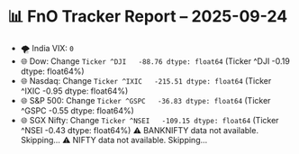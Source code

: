 # 📊 FnO Tracker Report – 2025-09-24
- 🌪️ India VIX: `0`
- 🌐 Dow: Change `Ticker
^DJI   -88.76
dtype: float64` (Ticker
^DJI   -0.19
dtype: float64%)
- 🌐 Nasdaq: Change `Ticker
^IXIC   -215.51
dtype: float64` (Ticker
^IXIC   -0.95
dtype: float64%)
- 🌐 S&P 500: Change `Ticker
^GSPC   -36.83
dtype: float64` (Ticker
^GSPC   -0.55
dtype: float64%)
- 🌐 SGX Nifty: Change `Ticker
^NSEI   -109.15
dtype: float64` (Ticker
^NSEI   -0.43
dtype: float64%)
⚠️ BANKNIFTY data not available. Skipping...
⚠️ NIFTY data not available. Skipping...